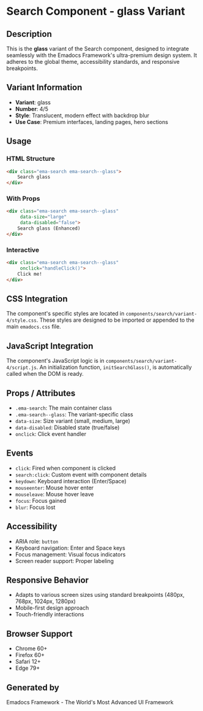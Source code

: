 # Search Component - glass Variant

## Description
This is the **glass** variant of the Search component, designed to integrate seamlessly with the Emadocs Framework's ultra-premium design system. It adheres to the global theme, accessibility standards, and responsive breakpoints.

## Variant Information
- **Variant**: glass
- **Number**: 4/5
- **Style**: Translucent, modern effect with backdrop blur
- **Use Case**: Premium interfaces, landing pages, hero sections

## Usage

### HTML Structure
```html
<div class="ema-search ema-search--glass">
    Search glass
</div>
```

### With Props
```html
<div class="ema-search ema-search--glass" 
     data-size="large" 
     data-disabled="false">
    Search glass (Enhanced)
</div>
```

### Interactive
```html
<div class="ema-search ema-search--glass" 
     onclick="handleClick()">
    Click me!
</div>
```

## CSS Integration
The component's specific styles are located in `components/search/variant-4/style.css`. These styles are designed to be imported or appended to the main `emadocs.css` file.

## JavaScript Integration
The component's JavaScript logic is in `components/search/variant-4/script.js`. An initialization function, `initSearchGlass()`, is automatically called when the DOM is ready.

## Props / Attributes
- `.ema-search`: The main container class
- `.ema-search--glass`: The variant-specific class
- `data-size`: Size variant (small, medium, large)
- `data-disabled`: Disabled state (true/false)
- `onclick`: Click event handler

## Events
- `click`: Fired when component is clicked
- `search:click`: Custom event with component details
- `keydown`: Keyboard interaction (Enter/Space)
- `mouseenter`: Mouse hover enter
- `mouseleave`: Mouse hover leave
- `focus`: Focus gained
- `blur`: Focus lost

## Accessibility
- ARIA role: `button`
- Keyboard navigation: Enter and Space keys
- Focus management: Visual focus indicators
- Screen reader support: Proper labeling

## Responsive Behavior
- Adapts to various screen sizes using standard breakpoints (480px, 768px, 1024px, 1280px)
- Mobile-first design approach
- Touch-friendly interactions

## Browser Support
- Chrome 60+
- Firefox 60+
- Safari 12+
- Edge 79+

## Generated by
Emadocs Framework - The World's Most Advanced UI Framework
